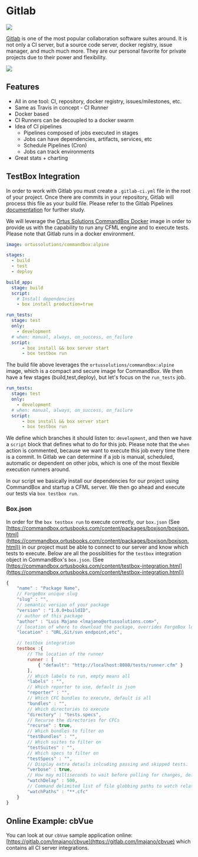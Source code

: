 # Gitlab

![](../.gitbook/assets/gitlab.png)

[Gitlab](https://www.gitlab.com) is one of the most popular collaboration software suites around. It is not only a CI server, but a source code server, docker registry, issue manager, and much much more. They are our personal favorite for private projects due to their power and flexibility.

![](../assets/gitlab-ci.png)

## Features

* All in one tool: CI, repository, docker registry, issues/milestones, etc.
* Same as Travis in concept - CI Runner
* Docker based
* CI Runners can be decoupled to a docker swarm
* Idea of CI pipelines
  * Pipelines composed of jobs executed in stages
  * Jobs can have dependencies, artifacts, services, etc
  * Schedule Pipelines (Cron)
  * Jobs can track environments
* Great stats + charting

## TestBox Integration

In order to work with Gitlab you must create a `.gitlab-ci.yml` file in the root of your project. Once there are commits in your repository, Gitlab will process this file as your build file. Please refer to the Gitlab Pipelines [documentation](https://docs.gitlab.com/ee/ci/pipelines.html) for further study.

We will leverage the [Ortus Solutions CommandBox Docker](https://hub.docker.com/r/ortussolutions/commandbox/) image in order to provide us with the capability to run any CFML engine and to execute tests. Please note that Gitlab runs in a docker environment.

```yaml
image: ortussolutions/commandbox:alpine

stages:
  - build
  - test
  - deploy

build_app:
  stage: build
  script:
    # Install dependencies
    - box install production=true

run_tests:
  stage: test
  only:
    - development
  # when: manual, always, on_success, on_failure
  script:
      - box install && box server start
      - box testbox run
```

The build file above leverages the `ortussolutions/commandbox:alpine` image, which is a compact and secure image for CommandBox. We then have a few stages (build,test,deploy), but let's focus on the `run_tests` job.

```yaml
run_tests:
  stage: test
  only:
    - development
  # when: manual, always, on_success, on_failure
  script:
      - box install && box server start
      - box testbox run
```

We define which branches it should listen to: `development`, and then we have a `script` block that defines what to do for this job. Please note that the `when` action is commented, because we want to execute this job every time there is a commit. In Gitlab we can determine if a job is manual, scheduled, automatic or dependent on other jobs, which is one of the most flexible execution runners around.

In our script we basically install our dependencies for our project using CommandBox and startup a CFML server. We then go ahead and execute our tests via `box testbox run`.

### Box.json

In order for the `box testbox run` to execute correctly, our `box.json` (See [https://commandbox.ortusbooks.com/content/packages/boxjson/boxjson.html](https://commandbox.ortusbooks.com/content/packages/boxjson/boxjson.html)) in our project must be able to connect to our server and know which tests to execute. Below are all the possiblities for the `testbox` integration object in CommandBox's `box.json`. (See [https://commandbox.ortusbooks.com/content/testbox-integration.html](https://commandbox.ortusbooks.com/content/testbox-integration.html))

```javascript
{
    "name" : "Package Name",
    // ForgeBox unique slug
    "slug" : "",
    // semantic version of your package
    "version" : "1.0.0+buildID",
    // author of this package
    "author" : "Luis Majano <lmajano@ortussolutions.com>",
    // location of where to download the package, overrides ForgeBox location
    "location" : "URL,Git/svn endpoint,etc",

    // testbox integration
    testbox :{
        // The location of the runner
        runner : [
            { "default": "http://localhost:8080/tests/runner.cfm" }
        ],
        // Which labels to run, empty means all
        "labels" : "",
        // Which reporter to use, default is json
        "reporter" : "",
        // Which CFC bundles to execute, default is all
        "bundles" : "",
        // Which directories to execute
        "directory" : "tests.specs",
        // Recurse the directories for CFCs
        "recurse" : true,
        // Which bundles to filter on
        "testBundles" : "",
        // Which suites to filter on
        "testSuites" : "",
        // Which specs to filter on
        "testSpecs" : "",
        // Display extra details inlcuding passing and skipped tests.
        "verbose" : true,
        // How may milliseconds to wait before polling for changes, defaults to 500 ms
        "watchDelay" : 500,
        // Command delimited list of file globbing paths to watch relative to the working directory
        "watchPaths" : "**.cfc"
    }
}
```

## Online Example: cbVue

You can look at our `cbVue` sample application online: [https://gitlab.com/lmajano/cbvue](https://gitlab.com/lmajano/cbvue) which contains all CI server integrations.
